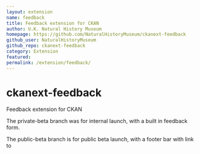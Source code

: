 ```yaml
---
layout: extension
name: feedback
title: Feedback extension for CKAN
author: U.K. Natural History Museum
homepage: https://github.com/NaturalHistoryMuseum/ckanext-feedback
github_user: NaturalHistoryMuseum
github_repo: ckanext-feedback
category: Extension
featured: 
permalink: /extension/feedback/
---
```



ckanext-feedback
================

Feedback extension for CKAN

The private-beta branch was for internal launch, with a built in feedback form.

The public-beta branch is for public beta launch, with a footer bar with link to 


